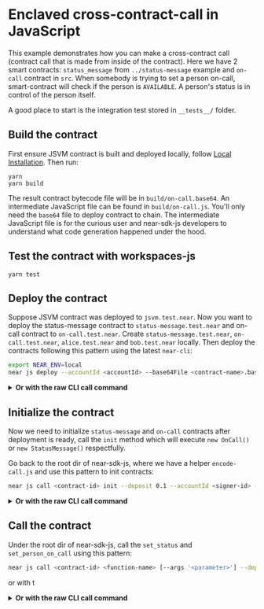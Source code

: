 # Enclaved cross-contract-call in JavaScript

This example demonstrates how you can make a cross-contract call (contract call that is made from inside of the contract). Here we have 2 smart contracts: `status_message` from `../status-message` example and `on-call` contract in `src`. When somebody is trying to set a person on-call, smart-contract will check if the person is `AVAILABLE`. A person's status is in control of the person itself.

A good place to start is the integration test stored in `__tests__/` folder.

## Build the contract

First ensure JSVM contract is built and deployed locally, follow [Local Installation](https://github.com/near/near-sdk-js#local-installation). Then run:
```
yarn
yarn build
```

The result contract bytecode file will be in `build/on-call.base64`. An intermediate JavaScript file can be found in `build/on-call.js`. You'll only need the `base64` file to deploy contract to chain. The intermediate JavaScript file is for the curious user and near-sdk-js developers to understand what code generation happened under the hood.

## Test the contract with workspaces-js
```
yarn test
```

## Deploy the contract

Suppose JSVM contract was deployed to `jsvm.test.near`. Now you want to deploy the status-message contract to `status-message.test.near` and on-call contract to `on-call.test.near`. Create `status-message.test.near`, `on-call.test.near`, `alice.test.near` and `bob.test.near` locally. Then deploy the contracts following this pattern using the latest `near-cli`:
```sh
export NEAR_ENV=local
near js deploy --accountId <accountId> --base64File <contract-name>.base64 --deposit 0.1 --jsvm jsvm.test.near
```

<details>
<summary><strong>Or with the raw CLI call command</strong></summary>
<p>

    export NEAR_ENV=local
    near call jsvm.test.near deploy_js_contract --accountId <accoundId> --args $(cat <contract-name>.base64) --base64 --deposit 0.1

</p>
</details>

## Initialize the contract

Now we need to initialize `status-message` and `on-call` contracts after deployment is ready, call the `init` method which will execute `new OnCall()` or `new StatusMessage()` respectfully.

Go back to the root dir of near-sdk-js, where we have a helper `encode-call.js` and use this pattern to init contracts:

```sh
near js call <contract-id> init --deposit 0.1 --accountId <signer-id> --jsvm jsvm.test.near
```

<details>
<summary><strong>Or with the raw CLI call command</strong></summary>
<p>

    near call jsvm.test.near call_js_contract --base64 --args $(node encode_call.js <contract-id> init '') --accountId <signer-id>

</p>
</details>


## Call the contract
Under the root dir of near-sdk-js, call the `set_status` and `set_person_on_call` using this pattern:

```sh
near js call <contract-id> <function-name> [--args '<parameter>'] --deposit 0.1 --accountId <signer-id> --jsvm jsvm.test.near
```

or with t<details>
<summary><strong>Or with the raw CLI call command</strong></summary>
<p>

    near call jsvm.test.near call_js_contract --accountId <accountID> --base64 --args $(node encode_call.js <contract-account-id> <function-name> '[<parameter>]') --deposit 0.1

</p>
</details>
